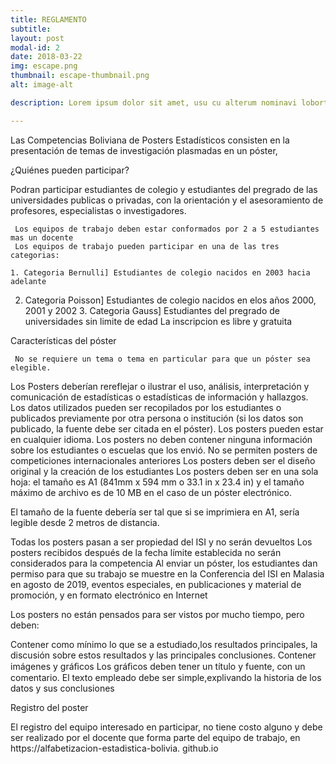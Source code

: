 ```yaml
---
title: REGLAMENTO
subtitle: 
layout: post
modal-id: 2
date: 2018-03-22
img: escape.png
thumbnail: escape-thumbnail.png
alt: image-alt

description: Lorem ipsum dolor sit amet, usu cu alterum nominavi lobortis. At duo novum diceret. Tantas apeirian vix et, usu sanctus postulant inciderint ut, populo diceret necessitatibus in vim. Cu eum dicam feugiat noluisse.

---
```

Las Competencias Boliviana de Posters Estadísticos consisten en la presentación
de temas de investigación plasmadas en un póster, 

¿Quiénes pueden participar?

 Podran participar estudiantes de
colegio y estudiantes del pregrado de las universidades publicas o privadas, con la orientación 
y el asesoramiento de profesores, especialistas o investigadores.

	 Los equipos de trabajo deben estar conformados por 2 a 5 estudiantes mas un docente 
	 Los equipos de trabajo pueden participar en una de las tres categorias:
	
	1. Categoria Bernulli] Estudiantes de colegio nacidos en 2003 hacia adelante
2. Categoria Poisson] Estudiantes de colegio nacidos en elos años 2000, 2001 y 2002 
	3. Categoria Gauss] Estudiantes del pregrado de universidades sin limite de edad 
 La inscripcion es libre y gratuita


Características del póster 


	 No se requiere un tema o tema en particular para que un póster sea elegible. 
 Los Posters deberían rereflejar o ilustrar el uso, análisis, interpretación y
comunicación de estadísticas o estadísticas de información y hallazgos.
 Los datos utilizados pueden ser recopilados por los estudiantes o publicados previamente
por otra persona o institución (si los datos son publicado, la fuente debe ser
citada en el póster).
 Los posters pueden estar en cualquier idioma.
 Los posters no deben contener ninguna información sobre los estudiantes o escuelas que los envió.
 No se permiten posters de competiciones internacionales anteriores
 Los posters deben ser el diseño original y la creación de los estudiantes
 Los posters deben ser en una sola hoja: el tamaño es A1 (841mm x 594
mm o 33.1 in x 23.4 in) y el tamaño máximo de archivo es de 10 MB en el caso de
un póster electrónico.

El tamaño de la fuente debería ser tal que si se imprimiera en A1, sería legible desde
2 metros de distancia.

Todas los posters pasan a ser propiedad del ISI y no serán devueltos
 Los posters recibidos después de la fecha límite establecida no serán considerados
para la competencia
 Al enviar un póster, los estudiantes dan permiso para que su trabajo se muestre
en la Conferencia del ISI en Malasia en agosto de 2019, eventos especiales, en
publicaciones y material de promoción, y en formato electrónico en Internet

Los posters no están pensados para ser vistos por mucho tiempo, pero deben:

 Contener como mínimo lo que se a estudiado,los resultados principales, la
discusión sobre estos resultados y las principales conclusiones.
Contener imágenes y gráﬁcos
 Los gráﬁcos deben tener un título y fuente, con un comentario.
 El texto empleado debe ser simple,explivando la historia de los datos y sus conclusiones




Registro del poster

 El registro del equipo interesado en participar, no tiene costo alguno y debe ser realizado por el docente que forma parte del equipo de trabajo, en https://alfabetizacion-estadistica-bolivia.
github.io 

